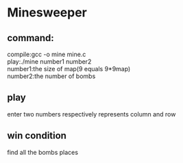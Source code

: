 # Minesweeper  
## command:  
compile:gcc -o mine mine.c  
play:./mine number1 number2  
number1:the size of map(9 equals 9*9map)  
number2:the number of bombs  
## play  
enter two numbers respectively represents column and row  
## win condition
find all the bombs places
